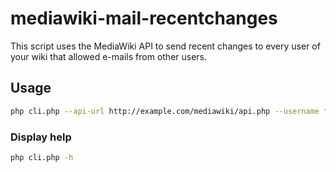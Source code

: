 # mediawiki-mail-recentchanges
This script uses the MediaWiki API to send recent changes to every user of your wiki that allowed e-mails from other users.

## Usage
```bash
php cli.php --api-url http://example.com/mediawiki/api.php --username foo --password bar
```

### Display help
```bash
php cli.php -h
```
